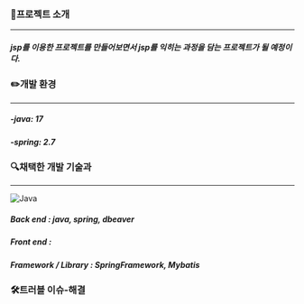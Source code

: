 ### 📑프로젝트 소개
---
##### jsp를 이용한 프로젝트를 만들어보면서 jsp를 익히는 과정을 담는 프로젝트가 될 예정이다.


### ✏️개발 환경
---
##### -java: 17


##### -spring: 2.7


### 🔍채택한 개발 기술과 
---
![Java](https://img.shields.io/badge/Java-ED8B00?style=for-the-badge&logo=openjdk&logoColor=white)
##### Back end : java, spring, dbeaver


##### Front end :


##### Framework / Library : SpringFramework, Mybatis


### 🛠️트러블 이슈-해결
